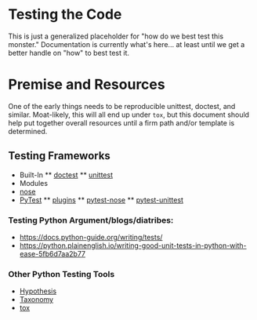 Testing the Code
=====
This is just a generalized placeholder for "how do we best test this
monster." Documentation is currently what's here... at least until we
get a better handle on "how" to best test it.


# Premise and  Resources

One of the early things needs to be reproducible unittest, doctest, and
similar. Moat-likely, this will all end up under `tox`, but this
document should help put together overall resources until a firm path
and/or template is determined.


## Testing Frameworks

* Built-In
** [doctest](https://docs.python.org/3/library/doctest.html)
** [unittest](https://docs.python.org/3/library/unittest.html)
* Modules
* [nose](https://nose.readthedocs.io/en/latest/)
* [PyTest](https://docs.pytest.org/en/latest/)
** [plugins](https://docs.pytest.org/en/latest/reference/plugin_list.html)
** [pytest-nose](https://docs.pytest.org/en/latest/how-to/nose.html)
** [pytest-unittest](https://docs.pytest.org/en/latest/how-to/unittest.html)

### Testing Python Argument/blogs/diatribes:

* https://docs.python-guide.org/writing/tests/
* https://python.plainenglish.io/writing-good-unit-tests-in-python-with-ease-5fb6d7aa2b77

### Other Python Testing Tools

* [Hypothesis](https://hypothesis.readthedocs.io/en/latest/)
* [Taxonomy](https://wiki.python.org/moin/PythonTestingToolsTaxonomy)
* [tox](https://tox.wiki/en/latest/)
